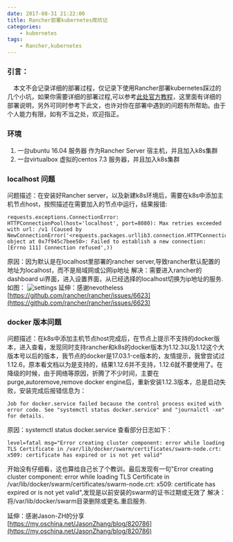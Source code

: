 ```yaml
---
date: 2017-08-31 21:22:00
title: Rancher部署kubernetes爬坑记
categories:
    - kubernetes
tags:
    - Rancher,kubernetes
---
```


### 引言：
　本文不会记录详细的部署过程，仅记录下使用Rancher部署kubernetes踩过的几个小坑，如果你需要详细的部署过程,可以参考[此处官方教程](http://www.cnrancher.com/rancher-k8s-accelerate-installation-document/)，这里面有详细的部署说明，另外可同时参考下此文，也许对你在部署中遇到的问题有所帮助。由于个人能力有限，如有不当之处，欢迎指正。
　
### 环境
   1. 一台ubuntu 16.04 服务器 作为Rancher Server 宿主机，并且加入k8s集群
   2. 一台virtualbox 虚拟的centos 7.3 服务器，并且加入k8s集群
　
### localhost 问题
问题描述：在安装好Rancher server，以及新建k8s环境后，需要在k8s中添加主机节点host，按照描述在需要加入的节点中运行，结果报错:
```
requests.exceptions.ConnectionError: HTTPConnectionPool(host='localhost', port=8080): Max retries exceeded with url: /v1 (Caused by NewConnectionError('<requests.packages.urllib3.connection.HTTPConnection object at 0x7f945c7bee50>: Failed to establish a new connection: [Errno 111] Connection refused',))
```
原因：因为默认是在localhost里部署的rancher server,导致rancher默认配置的地址为localhost，而不是局域网或公网ip地址
解决：需要进入rancher的dashboard ui界面，进入设置界面，从已经选择的localhost切换为ip地址的服务.如图：
![settings](http://img.blog.csdn.net/20170831215857509?watermark/2/text/aHR0cDovL2Jsb2cuY3Nkbi5uZXQvWWFuX0Nob3U=/font/5a6L5L2T/fontsize/400/fill/I0JBQkFCMA==/dissolve/70/gravity/SouthEast)
延伸：感谢nevotheless [https://github.com/rancher/rancher/issues/6623](https://github.com/rancher/rancher/issues/6623)

### docker 版本问题
问题描述：在k8s中添加主机节点host完成后，在节点上提示不支持的docker版本，进入查看，发现同时支持rancher和k8s的docker版本为1.12.3以及1.12这个大版本号以后的版本，我节点的docker是17.03.1-ce版本的，友情提示，我曾尝试过1.12.6，原本看文档以为是支持的，结果1.12.6并不支持，1.12.6就不要使用了。在降级的时候，由于网络等原因，折腾了不少时间，主要在purge,autoremove,remove docker engine后，重新安装1.12.3版本，总是启动失败，安装完成后报错信息为：
```
Job for docker.service failed because the control process exited with error code. See "systemctl status docker.service" and "journalctl -xe" for details.
```
原因：systemctl status docker.service 查看部分日志如下：
```
level=fatal msg="Error creating cluster component: error while loading TLS Certificate in /var/lib/docker/swarm/certificates/swarm-node.crt: x509: certificate has expired or is not yet valid"
```
开始没有仔细看，这也算给自己长了个教训，最后发现有一句"Error creating cluster component: error while loading TLS Certificate in /var/lib/docker/swarm/certificates/swarm-node.crt: x509: certificate has expired or is not yet valid",发现是以前安装的swarm的证书过期或无效了
解决：将/var/lib/docker/swarm目录删除或更名.重启服务.

延伸：感谢Jason-ZH的分享 [https://my.oschina.net/JasonZhang/blog/820786](https://my.oschina.net/JasonZhang/blog/820786)